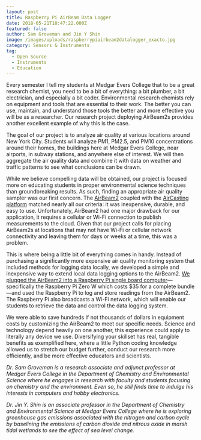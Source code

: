 ```yaml
---
layout: post
title: Raspberry Pi AirBeam Data Logger
date: 2018-05-21T10:47:22.000Z
featured: false
author: Sam Groveman and Jin Y Shin
image: /images/uploads/raspberrypiairbeam2datalogger_exacto.jpg
category: Sensors & Instruments
tag:
  - Open Source
  - Instruments
  - Education
---
```

<p>Every semester I tell my students at Medgar Evers College that to be a great research chemist, you need to be a bit of everything: a bit plumber, a bit electrician, and especially a bit coder. Environmental research chemists rely on equipment and tools that are essential to their work. The better you can use, maintain, and understand those tools the better and more effective you will be as a researcher. Our research project deploying AirBeam2s provides another excellent example of why this is the case.</p>
<p>The goal of our project is to analyze air quality at various locations around New York City. Students will analyze PM1, PM2.5, and PM10 concentrations around their homes, the buildings here at Medgar Evers College, near airports, in subway stations, and anywhere else of interest. We will then aggregate the air quality data and combine it with data on weather and traffic patterns to see what conclusions can be drawn.</p>
<p>While we believe compelling data will be obtained, our project is focused more on educating students in proper environmental science techniques than groundbreaking results. As such, finding an appropriate air quality sampler was our first concern. The <a href="http://www.takingspace.org/aircasting/airbeam/" target="_blank">AirBeam2</a> coupled with the <a href="http://aircasting.org/" target="_blank">AirCasting platform</a> matched nearly all our criteria: it was inexpensive, durable, and easy to use. Unfortunately, AirBeam2 had one major drawback for our application, it requires a cellular or Wi-Fi connection to publish measurements to the cloud. Given that our project calls for placing AirBeam2s at locations that may not have Wi-Fi or cellular network connectivity and leaving them for days or weeks at a time, this was a problem.</p>

<p>This is where being a little bit of everything comes in handy. Instead of purchasing a significantly more expensive air quality monitoring system that included methods for logging data locally, we developed a simple and inexpensive way to extend local data logging options to the AirBeam2. <a href="https://github.com/ShVerni/AirBeamLogger" target="_blank">We plugged the AirBeam2 into a Raspberry Pi single board computer</a>—specifically the Raspberry Pi Zero W which costs $35 for a complete bundle—and used the Raspberry Pi to log and store readings from the AirBeam2. The Raspberry Pi also broadcasts a Wi-Fi network, which will enable our students to retrieve the data and control the data logging system.</p>
<p>We were able to save hundreds if not thousands of dollars in equipment costs by customizing the AirBeam2 to meet our specific needs. Science and technology depend heavily on one another, this experience could apply to literally any device we use. Diversifying your skillset has real, tangible benefits as exemplified here, where a little Python coding knowledge allowed us to stretch our budget further, conduct our research more efficiently, and be more effective educators and scientists.</p>
<p><em>Dr. Sam Groveman is a research associate and adjunct professor at Medgar Evers College in the Department of Chemistry and Environmental Science where he engages in research with faculty and students focusing on chemistry and the environment. Even so, he still finds time to indulge his interests in computers and hobby electronics.</em></p>
<p><em>Dr. Jin Y. Shin is an associate professor in the Department of Chemistry and Environmental Science at Medgar Evers College where he is exploring greenhouse gas emissions associated with the nitrogen and carbon cycle by baselining the emissions of carbon dioxide and nitrous oxide in marsh tidal wetlands to see the effect of sea level change.</em></p>
